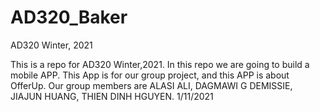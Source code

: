 # AD320_Baker
AD320 Winter, 2021

This is a repo for AD320 Winter,2021.
In this repo we are going to build a mobile APP.
This App is for our group project, and this APP is about OfferUp.
Our group members are ALASI ALI, DAGMAWI G DEMISSIE, JIAJUN HUANG, THIEN DINH HGUYEN.
1/11/2021
